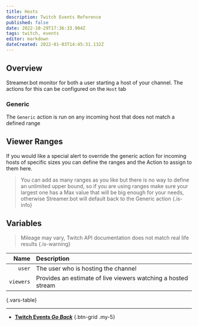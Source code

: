 ```yaml
---
title: Hosts
description: Twitch Events Reference
published: false
date: 2022-10-29T17:36:33.904Z
tags: twitch, events
editor: markdown
dateCreated: 2022-01-03T14:45:31.132Z
---
```


## Overview
Streamer.bot monitor for both a user starting a host of your channel. The actions for this can be configured on the `Host` tab

### Generic
The `Generic` action is run on any incoming host that does not match a defined range

## Viewer Ranges
If you would like a special alert to override the generic action for incoming hosts of specific sizes you can define the ranges and the Action to assign to them here.
> 
> You can add as many ranges as you like but there is no way to define an unlimited upper bound, so if you are using ranges make sure your largest one has a Max value that will be big enough for your needs, otherwise Streamer.bot will default back to the Generic action
{.is-info}


## Variables
> Mileage may vary, Twitch API documentation does not match real life results
{.is-warning}

Name | Description
----:|:------------
`user` | The user who is hosting the channel
`viewers` | Provides an estimate of live viewers watching a hosted stream
{.vars-table}

---

- [<i class="mdi mdi-chevron-left"></i>**Twitch Events *Go Back***](/en/Platforms/Twitch/Events)
{.btn-grid .my-5}